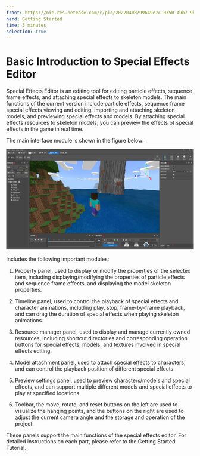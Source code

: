 ```yaml
--- 
front: https://nie.res.netease.com/r/pic/20220408/99649e7c-0350-49b7-9b4c-cb14dbf8ed36.gif 
hard: Getting Started 
time: 5 minutes 
selection: true 
--- 
```

# Basic Introduction to Special Effects Editor 

Special Effects Editor is an editing tool for editing particle effects, sequence frame effects, and attaching special effects to skeleton models. The main functions of the current version include particle effects, sequence frame special effects viewing and editing, importing and attaching skeleton models, and previewing special effects and models. By attaching special effects resources to skeleton models, you can preview the effects of special effects in the game in real time. 

The main interface module is shown in the figure below: 

![image-20200509171320016](./images/main_window.png) 

Includes the following important modules: 

1. Property panel, used to display or modify the properties of the selected item, including displaying/modifying the properties of particle effects and sequence frame effects, and displaying the model skeleton properties. 

2. Timeline panel, used to control the playback of special effects and character animations, including play, stop, frame-by-frame playback, and can drag the duration of special effects when playing skeleton animations. 

3. Resource manager panel, used to display and manage currently owned resources, including shortcut directories and corresponding operation buttons for special effects, models, and textures involved in special effects editing. 

4. Model attachment panel, used to attach special effects to characters, and can control the playback position of different special effects. 

5. Preview settings panel, used to preview characters/models and special effects, and can support multiple different models and special effects to play at specified locations. 
6. Toolbar, the move, rotate, and reset buttons on the left are used to visualize the hanging points, and the buttons on the right are used to adjust the current camera angle and the storage and operation of the project. 

These panels support the main functions of the special effects editor. For detailed instructions on each part, please refer to the Getting Started Tutorial. 
